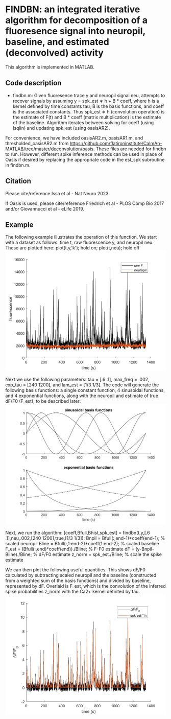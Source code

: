 # FINDBN: an integrated iterative algorithm for decomposition of a fluoresence signal into neuropil, baseline, and estimated (deconvolved) activity
This algorithm is implemented in MATLAB.

## Code description
* findbn.m: Given fluoresence trace y and neuropil signal neu, attempts to recover signals by assuming y = spk_est ∗ h + B * coeff, where h is a kernel defined by time constants tau, B is the basis functions, and coeff is the associated constants. Thus spk_est ∗ h (convolution operation) is the estimate of F(t) and B * coeff (matrix multiplication) is the estimate of the baseline. Algorithm iterates between solving for coeff (using lsqlin) and updating spk_est (using oasisAR2).

For convenience, we have included oasisAR2.m, oasisAR1.m, and thresholded_oasisAR2.m from https://github.com/flatironinstitute/CaImAn-MATLAB/tree/master/deconvolution/oasis. These files are needed for findbn to run. However, different spike inference methods can be used in place of Oasis if desired by replacing the appropriate code in the est_spk subroutine in findbn.m.

## Citation
Please cite/reference Issa et al - Nat Neuro 2023.

If Oasis is used, please cite/reference Friedrich et al - PLOS Comp Bio 2017 and/or Giovannucci et al - eLife 2019.

## Example
The following example illustrates the operation of this function. We start with a dataset as follows: time t, raw fluorescence y, and neuropil neu. These are plotted here: plot(t,y,'k'); hold on; plot(t,neu); hold off
![fig1](fig1.jpg)

Next we use the following parameters: tau = [.6 .1], max_freq = .002, exp_tau = [240 1200], and lam_est = [1/3 1/3]. The code will generate the following basis functions: a single constant function, 4 sinusoidal functions, and 4 exponential functions, along with the neuropil and estimate of true dF/F0 (F_est), to be described later:
![fig2](fig2.jpg)

Next, we run the algorithm: [coeff,Bfull,Bhist,spk_est] = findbn(t,y,[.6 .1],neu,.002,[240 1200],true,[1/3 1/3]);
Bnpil = Bfull(:,end-1)*coeff(end-1); % scaled neuropil
Bline = Bfull(:,1:end-2)*coeff(1:end-2); % scaled baseline
F_est = (Bfull(:,end)*coeff(end))./Bline; % F-F0 estimate
dF = (y-Bnpil-Bline)./Bline; % dF/F0 estimate
z_norm = spk_est./Bline; % scale the spike estimate

We can then plot the following useful quantities. This shows dF/F0 calculated by subtracting scaled neuropil and the baseline (constructed from a weighted sum of the basis functions) and divided by baseline, represented by dF. Overlaid is F_est, which is the convolution of the inferred spike probabilities z_norm with the Ca2+ kernel definted by tau.
![fig3](fig3.jpg)

